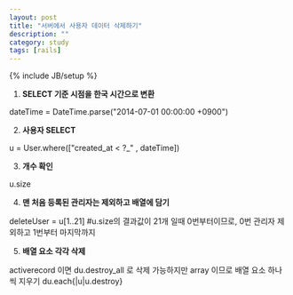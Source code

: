 ```yaml
---
layout: post
title: "서버에서 사용자 데이터 삭제하기"
description: ""
category: study
tags: [rails]
---
```

{% include JB/setup %}

1. **SELECT 기준 시점을 한국 시간으로 변환**

dateTime = DateTime.parse("2014-07-01 00:00:00 +0900")

2. **사용자 SELECT**

u = User.where(["created_at < ?_" , dateTime])

3. **개수 확인**

u.size

4. **맨 처음 등록된 관리자는 제외하고 배열에 담기**

deleteUser = u[1..21]  #u.size의 결과값이 21개 일때 0번부터이므로, 0번 관리자 제외하고 1번부터 마지막까지 

5. **배열 요소 각각 삭제**

activerecord 이면 du.destroy_all 로 삭제 가능하지만 array 이므로 배열 요소 하나씩 지우기
du.each{|u|u.destroy}
